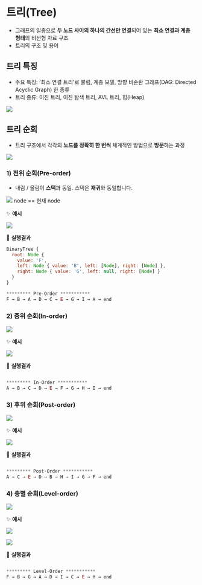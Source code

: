 # 트리(Tree)
- 그래프의 일종으로 **두 노드 사이의 하나의 간선만 연결**되어 있는 **최소 연결과 계층 형태**의 비선형 자료 구조
- 트리의 구조 및 용어

## 트리 특징
- 주요 특징: '최소 연결 트리'로 불림, 계층 모델, 방향 비순환 그래프(DAG: Directed Acyclic Graph) 한 종류
- 트리 종류: 이진 트리, 이진 탐색 트리, AVL 트리, 힙(Heap)

![](./Tree/images/트리특징.jpg)


## 트리 순회
- 트리 구조에서 각각의 **노드를 정확히 한 번씩** 체계적인 방법으로 **방문**하는 과정

![](./Tree/images/트리순회.jpg)

### 1) 전위 순회(Pre-order)
- 내림 / 올림이 **스택**과 동일. 스택은 **재귀**와 동일합니다.

![](./Tree/images/preorder.jpg)
node == 현재 node


✨ **예시**

![](./Tree/images/1.png)


🧪 **실행결과**

```javascript
BinaryTree {
  root: Node {
    value: 'F',
    left: Node { value: 'B', left: [Node], right: [Node] },
    right: Node { value: 'G', left: null, right: [Node] }
  }
}

********* Pre-Order ***********
F → B → A → D → C → E → G → I → H → end
```



### 2) 중위 순회(In-order)

![](./Tree/images/inorder.jpg)



✨ **예시**

![](./Tree/images/2.png)


🧪 **실행결과**

```javascript

********* In-Order ***********
A → B → C → D → E → F → G → H → I → end
```



### 3) 후위 순회(Post-order)

![](./Tree/images/postorder.jpg)



✨ **예시**

![](./Tree/images/3.png)


🧪 **실행결과**

```javascript

********* Post-Order ***********
A → C → E → D → B → H → I → G → F → end
```



### 4) 층별 순회(Level-order)

![](./Tree/images/levelorder.jpg)



✨ **예시**

![](./Tree/images/4.png)

![](./Tree/images/queue.png)

🧪 **실행결과**

```javascript

********* Level-Order ***********
F → B → G → A → D → I → C → E → H → end
```
